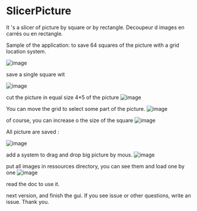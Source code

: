 # SlicerPicture
It 's a slicer of picture by square or by rectangle. Decoupeur d images en carrés ou en rectangle.


Sample of the application: to save 64 squares of the picture with a grid location system.

![image](https://github.com/user-attachments/assets/200f71b9-4714-427d-a526-7303a23551a8)

save a single square wit

![image](https://github.com/user-attachments/assets/a8646543-36eb-41ad-9b8c-e4318200ea7b)

cut the picture in equal size 4*5 of the picture
![image](https://github.com/user-attachments/assets/26c37a7f-f79c-479a-8414-cfa2cc53a8dd)

You can move the grid to select some part of the picture.
![image](https://github.com/user-attachments/assets/4ab912d8-aa64-4112-b3e3-0d27686c495b)

of course, you can increase o the size of the square
![image](https://github.com/user-attachments/assets/d5d98b2a-fb65-4766-9877-ebef2c0617cf)

All picture are saved :

![image](https://github.com/user-attachments/assets/0ff3af76-9c75-4079-a68c-e476da3df5da)

add a system to drag and drop big picture by mous.
![image](https://github.com/user-attachments/assets/d9f25523-8b3d-4db8-a670-5b316d2e3597)

put all images in ressources directory, you can see them and load one by one
![image](https://github.com/user-attachments/assets/5cdedd98-62b7-416e-b671-0969223265b0)

read the doc to use it.

next version, and finish the gui. If you see issue or other questions, write an issue. Thank you.

